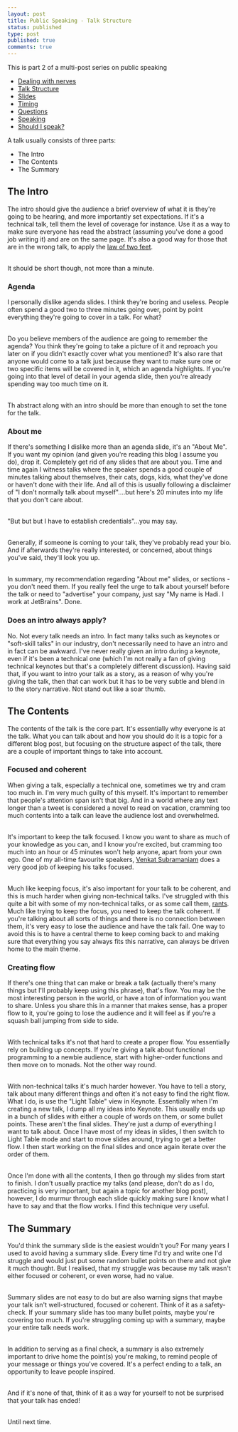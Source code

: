 ```yaml
---
layout: post
title: Public Speaking - Talk Structure
status: published
type: post
published: true
comments: true 
---
```


This is part 2 of a multi-post series on public speaking

* [Dealing with nerves](/2018/08/15/public-speaking-dealing-with-nerves)
* [Talk Structure](/2018/08/19/public-speaking-talk-structure)
* [Slides](/2018/08/21/public-speaking-slides)
* [Timing](/2018/08/23/public-speaking-timing)
* [Questions](/2018/08/24/public-speaking-questions)
* [Speaking](/2018/08/26/public-speaking-speaking)
* [Should I speak?](2018-09-04/public-speaking-should-i-speak)

A talk usually consists of three parts:

* The Intro
* The Contents
* The Summary

## The Intro

The intro should give the audience a brief overview of what it is they're going to be hearing, and more importantly set expectations. If it's a technical talk, tell them the level of coverage for instance. Use it as a way to make sure everyone has read the abstract (assuming you've done a good job writing it) and are on the same page. It's also a good way for those that are in the wrong talk, to apply the [law of two feet](https://opensource.com/business/10/8/darwin-meets-dilbert-applying-law-two-feet-your-next-meeting). 

<br/>It should be short though, not more than a minute. 

### Agenda

I personally dislike agenda slides. I think they're boring and useless. People often spend a good two to three minutes going over, point by point everything they're going to cover in a talk. For what? 

<br/>Do you believe members of the audience are going to remember the agenda? You think they're going to take a picture of it and reproach you later on if you didn't exactly cover what you mentioned? It's also rare that anyone would come to a talk just because they want to make sure one or two specific items will be covered in it, which an agenda highlights. If you're going into that level of detail in your agenda slide, then you're already spending way too much time on it. 

<br/>Th abstract along with an intro should be more than enough to set the tone for the talk. 

### About me 

If there's something I dislike more than an agenda slide, it's an "About Me". If you want my opinion (and given you're reading this blog I assume you do), drop it. Completely get rid of any slides that are about you. Time and time again I witness talks where the speaker spends a good couple of minutes talking about themselves, their cats, dogs, kids, what they've done or haven't done with their life. And all of this is usually following a disclaimer of "I don't normally talk about myself"....but here's 20 minutes into my life that you don't care about.

<br/>
"But but but I have to establish credentials"...you may say.

<br/>Generally, if someone is coming to your talk, they've probably read your bio. And if afterwards they're really interested, or concerned, about things you've said, they'll look you up. 

<br/>In summary, my recommendation regarding "About me" slides, or sections - you don't need them. If you really feel the urge to talk about yourself before the talk or need to "advertise" your company, just say "My name is Hadi. I work at JetBrains". Done.


### Does an intro always apply?

No. Not every talk needs an intro. In fact many talks such as keynotes or "soft-skill talks" in our industry, don't necessarily need to have an intro and in fact can be awkward. I've never really given an intro during a keynote, even if it's been a technical one (which I'm not really a fan of giving technical keynotes but that's a completely different discussion). Having said that, if you want to intro your talk as a story, as a reason of why you're giving the talk, then that can work but it has to be very subtle and blend in to the story narrative. Not stand out like a soar thumb. 


## The Contents

The contents of the talk is the core part. It's essentially why everyone is at the talk. What you can talk about and how you should do it is a topic for a different blog post, but focusing on the structure aspect of the talk, there are a couple of important things to take into account. 

### Focused and coherent

When giving a talk, especially a technical one, sometimes we try and cram too much in. I'm very much guilty of this myself. It's important to remember that people's attention span isn't that big. And in a world where any text longer than a tweet is considered a novel to read on vacation, cramming too much contents into a talk can leave the audience lost and overwhelmed.

<br/>It's important to keep the talk focused. I know you want to share as much of your knowledge as you can, and I know you're excited, but cramming too much into an hour or 45 minutes won't help anyone, apart from your own ego. One of my all-time favourite speakers, 
[Venkat Subramaniam](https://twitter.com/venkat_s) does a very good job of keeping his talks focused. 


<br/>Much like keeping focus, it's also important for your talk to be coherent, and this is much harder when giving non-technical talks. I've struggled with this quite a bit with some of my non-technical talks, or as some call them, [rants](https://vimeo.com/181766947). Much like trying to keep the focus, you need to keep the talk coherent. If you're talking about all sorts of things and there is no connection between them, it's very easy to lose the audience and have the talk fail. One way to avoid this is to have a central theme to keep coming back to and making sure that everything you say always fits this narrative, can always be driven home to the main theme.  

### Creating flow

If there's one thing that can make or break a talk (actually there's many things but I'll probably keep using this phrase), that's flow. You may be the most interesting person in the world, or have a ton of information you want to share. Unless you share this in a manner that makes sense, has a proper flow to it, you're going to lose the audience and it will feel as if you're a squash ball jumping from side to side. 

<br/>With technical talks it's not that hard to create a proper flow. You essentially rely on building up concepts. If you're giving a talk about functional programming to a newbie audience, start with higher-order functions and then move on to monads. Not the other way round. 

<br/>With non-technical talks it's much harder however. You have to tell a story, talk about many different things and often it's not easy to find the right flow. What I do, is use the "Light Table" view in Keynote. Essentially when I'm creating a new talk, I dump all my ideas into Keynote. This usually ends up in a bunch of slides with either a couple of words on them, or some bullet points. These aren't the final slides. They're just a dump of everything I want to talk about. Once I have most of my ideas in slides, I then switch to Light Table mode and start to move slides around, trying to get a better flow. I then start working on the final slides and once again iterate over the order of them. 


<br/>Once I'm done with all the contents, I then go through my slides from start to finish. I don't usually practice my talks (and please, don't do as I do, practicing is very important, but again a topic for another blog post), however, I do murmur through each slide quickly making sure I know what I have to say and that the flow works. I find this technique very useful. 


## The Summary

You'd think the summary slide is the easiest wouldn't you? For many years I used to avoid having a summary slide. Every time I'd try and write one I'd struggle and would just put some random bullet points on there and not give it much thought. But I realised, that my struggle was because my talk wasn't either focused or coherent, or even worse, had no value. 

<br/>Summary slides are not easy to do but are also warning signs that maybe your talk isn't well-structured, focused or coherent. Think of it as a safety-check. If your summary slide has too many bullet points, maybe you're covering too much. If you're struggling coming up with a summary, maybe your entire talk needs work. 

<br/>In addition to serving as a final check, a summary is also extremely important to drive home the point(s) you're making, to remind people of your message or things you've covered. It's a perfect ending to a talk, an opportunity to leave people inspired. 


<br/>And if it's none of that, think of it as a way for yourself to not be surprised that your talk has ended! 


<br/>
Until next time. 


